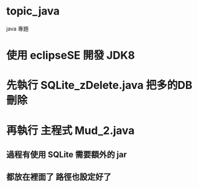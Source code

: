 # topic_java
java 專題  

# 使用  eclipseSE 開發   JDK8
# 先執行  SQLite_zDelete.java  把多的DB 刪除  
# 再執行  主程式  Mud_2.java  


## 過程有使用 SQLite 需要額外的 jar
## 都放在裡面了  路徑也設定好了
